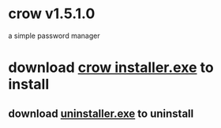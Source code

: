 
# crow v1.5.1.0

a simple password manager

# download [crow installer.exe](https://github.com/lizardwine/crow/raw/main/crow%20installer.exe) to install

## download [uninstaller.exe](https://github.com/lizardwine/crow/raw/1.5.0.0/uninstaller.exe) to uninstall

